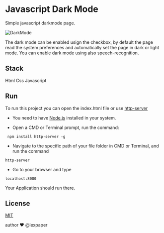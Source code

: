 # Javascript Dark Mode
Simple javascript darkmode page.

![DarkMode](img/darkmode.gif)

The dark mode can be enabled usign the checkbox, by default the page read the system preferences and automatically set the page in dark or light mode. 
You can enable dark mode using also speech-recognition.
## Stack

Html
Css
Javascript

## Run
To run this project you can open the index.html file or use [http-server](https://www.npmjs.com/package/http-server)

- You need to have [Node.js](https://nodejs.org/) installed in your system.

- Open a CMD or Terminal prompt, run the command:
```
 npm install http-server -g
```

- Navigate to the specific path of your file folder in CMD or Terminal, and run the command 
```
http-server
```

- Go to your browser and type 
```
localhost:8080
```
Your Application should run there.

## License
[MIT](https://choosealicense.com/licenses/mit/)

author ❤️ @lexpaper


